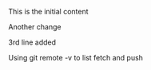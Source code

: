 This is the initial content

Another change

3rd line added

Using git remote -v to list fetch and push

